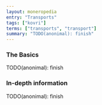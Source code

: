 ```yaml
---
layout: moneropedia
entry: "Transports"
tags: ["kovri"]
terms: ["transports", "transport"]
summary: "TODO(anonimal): finish"
---
```


### The Basics

TODO(anonimal): finish

### In-depth information

TODO(anonimal): finish
